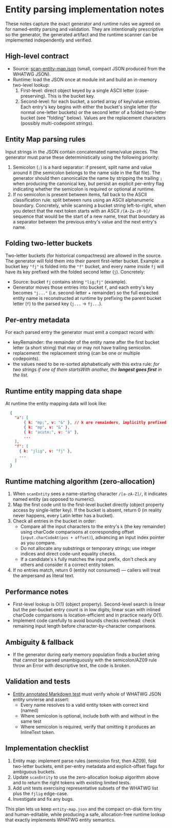 # Entity parsing implementation notes

These notes capture the exact generator and runtime rules we agreed on for named-entity parsing and validation. They are intentionally prescriptive so the generator, the generated artifact and the runtime scanner can be implemented independently and verified.

## High-level contract
- Source: [scan-entity-map.json](../scan-entity-map.json) (small, compact JSON produced from the WHATWG JSON).
- Runtime: load the JSON once at module init and build an in-memory two-level lookup:
  1. First-level: direct object keyed by a single ASCII letter (case-preserving). This is the bucket key.
  2. Second-level: for each bucket, a sorted array of key/value entries. Each entry's key begins with either the bucket's single letter (for normal one-letter buckets) or the second letter of a folded two-letter bucket (see "folding" below). Values are the replacement characters (possibly multi-codepoint strings).

## Entity Map parsing rules
Input strings in the JSON contain concatenated name/value pieces. The generator must parse these deterministically using the following priority:
  1. Semicolon (`;`) is a hard separator: if present, split name and value around it (the semicolon belongs to the name side in the flat file). The generator should then canonicalize the name by stripping the trailing `;` when producing the canonical key, but persist an explicit per-entry flag indicating whether the semicolon is required or optional at runtime.
  2. If no semicolon is present between items, fall back to the ASCII classification rule: split between runs using an ASCII alphanumeric boundary. Concretely, while scanning a bucket string left-to-right, when you detect that the next token starts with an ASCII `/[A-Za-z0-9]/` sequence that would be the start of a new name, treat that boundary as a separator between the previous entry's value and the next entry's name.

## Folding two-letter buckets
Two-letter buckets (for historical compactness) are allowed in the source. The generator will fold them into their parent first-letter bucket. Example: a bucket key `"fj"` is folded into the `"f"` bucket, and every name inside `fj` will have its key prefixed with the folded second letter (`j`). Concretely:
  - Source: bucket `fj` contains string `"lig;fj"` (example).
  - Generator moves those entries into bucket `f`, and each entry's key becomes `"j..."` (i.e. second-letter + remainder) so the full expected entity name is reconstructed at runtime by prefixing the parent bucket letter (`f`) to the parsed key (`j...` -> `fj...`).

## Per-entry metadata
For each parsed entry the generator must emit a compact record with:
  - keyRemainder: the remainder of the entity name after the first bucket letter (a short string) that may or may not have trailing semicolon.
  - replacement: the replacement string (can be one or multiple codepoints).
  - the values need to be re-sorted alphabetically with this extra rule:
    *for two strings if one of them startsWith another, the **longest goes first** in the list.*

## Runtime entity mapping data shape
At runtime the entity mapping data will look like:

```json
  {
    "a": [
        { k: "mp;", v: "&" }, // k are remainders, implicitly prefixed with 'a'
        { k: "mp", v: "&" }, 
        { k: "acute;", v: "á" },
        ...
    ],
    "f": [
      { k: "jlig", v: "fj" },
      ...
    ]
  }
```

## Runtime matching algorithm (zero-allocation)
1. When `scanEntity` sees a name-starting character `/[a-zA-Z]/`, it indicates named entity (as opposed to numeric).
2. Map the first code unit to the first-level bucket directly (object property access by single-letter key). If the bucket is absent, return 0 (in reality never happens, every Latin letter has a bucket).
3. Check all entries in the bucket in order:
   - Compare all the input characters to the entry's `k` (the key remainder) using charCode comparisons at corresponding offset (`input.charCodeAt(pos + offset)`), advancing an input index pointer as you compare.
   - Do not allocate any substrings or temporary strings; use integer indices and direct code-unit equality checks.
   - If a candidate's `k` fully matches the input prefix, don't check any others and consider it a correct entity token.
4. If no entries match, return 0 (entity not consumed) — callers will treat the ampersand as literal text.

## Performance notes
- First-level lookup is O(1) (object property). Second-level search is linear but the per-bucket entry count is in low digits; linear scan with inlined charCode comparisons is location-efficient and in practice nearly O(1).
- Implement code carefully to avoid bounds checks overhead: check remaining input length before character-by-character comparisons.

## Ambiguity & fallback
- If the generator during early memory population finds a bucket string that cannot be parsed unambiguously with the semicolon/AZ09 rule throw an Error with descriptive text, the code is broken.

## Validation and tests
- [Entity annotated Markdown test](../tests/2-entities.md) must verify whole of WHATWG JSON entity unvierse and assert:
  - Every name resolves to a valid entity token with correct kind (named)
  - Where semicolon is optional, include both with and without in the same test
  - Where semicolon is required, verify that omitting it produces an InlineText token.

## Implementation checklist
1. Entity map: implement parse rules (semicolon first, then AZ09), fold two-letter buckets, emit per-entry metadata and explicit-offset flags for ambiguous buckets.
2. Update `scanEntity` to use the zero-allocation lookup algorithm above and to return the right tokens with existing limited tests.
4. Add unit tests exercising representative subsets of the WHATWG list plus the `fjlig` edge-case.
5. Investigate and fix any bugs.

This plan lets us keep `entity-map.json` and the compact on-disk form tiny and human-editable, while producing a safe, allocation-free runtime lookup that exactly implements WHATWG entity semantics.
